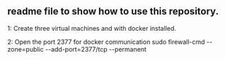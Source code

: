 ## readme file to show how to use this repository.
1: Create three virtual machines and with docker installed.

2: Open the port 2377 for docker communication
     sudo firewall-cmd --zone=public --add-port=2377/tcp --permanent

